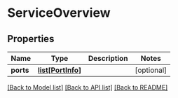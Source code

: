 # ServiceOverview

## Properties
Name | Type | Description | Notes
------------ | ------------- | ------------- | -------------
**ports** | [**list[PortInfo]**](PortInfo.md) |  | [optional] 

[[Back to Model list]](../README.md#documentation-for-models) [[Back to API list]](../README.md#documentation-for-api-endpoints) [[Back to README]](../README.md)

